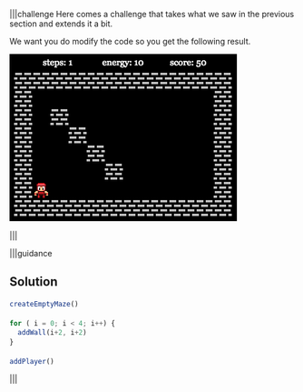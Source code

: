 |||challenge
Here comes a challenge that takes what we saw in the previous section and extends it a bit.

We want you do modify the code so you get the following result.

![](.guides/img/diag-challenge.png)

|||

|||guidance
## Solution
```javascript
createEmptyMaze()

for ( i = 0; i < 4; i++) {
  addWall(i+2, i+2) 
}

addPlayer()
```
|||
